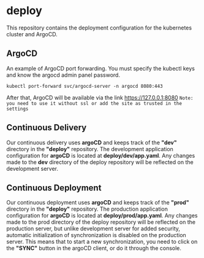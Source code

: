 # deploy

This repository contains the deployment configuration for the kubernetes cluster and ArgoCD.

## ArgoCD

An example of ArgoCD port forwarding. You must specify the kubectl keys and know the argocd admin panel password.

`kubectl port-forward svc/argocd-server -n argocd 8080:443`


After that, ArgoCD will be available via the link https://127.0.0.1:8080 `Note: you need to use it without ssl or add the site as trusted in the settings`

## Continuous Delivery

Our continuous delivery uses **argoCD** and keeps track of the **"dev"** directory in the **"deploy"** repository. The development application configuration for **argoCD** is located at **deploy/dev/app.yaml**. Any changes made to the **dev** directory of the deploy repository will be reflected on the development server.

## Continuous Deployment

Our continuous deployment uses **argoCD** and keeps track of the **"prod"** directory in the **"deploy"** repository. The production application configuration for **argoCD** is located at **deploy/prod/app.yaml**. Any changes made to the prod directory of the deploy repository will be reflected on the production server, but unlike development server for added security, automatic initialization of synchronization is disabled on the production server. This means that to start a new synchronization, you need to click on the **"SYNC"** button in the argoCD client, or do it through the console.

